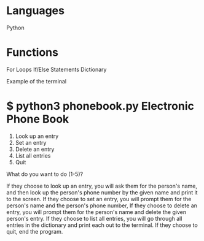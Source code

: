 
Languages 
=====================
Python

Functions 
=====================
For Loops
If/Else Statements 
Dictionary 


Example of the terminal 

$ python3 phonebook.py
Electronic Phone Book
=====================
1. Look up an entry
2. Set an entry
3. Delete an entry
4. List all entries
5. Quit

What do you want to do (1-5)? 

If they choose to look up an entry, you will ask them for the person's name, and then look up the person's phone number by the given name and print it to the screen.
If they choose to set an entry, you will prompt them for the person's name and the person's phone number,
If they choose to delete an entry, you will prompt them for the person's name and delete the given person's entry.
If they choose to list all entries, you will go through all entries in the dictionary and print each out to the terminal.
If they choose to quit, end the program. 

